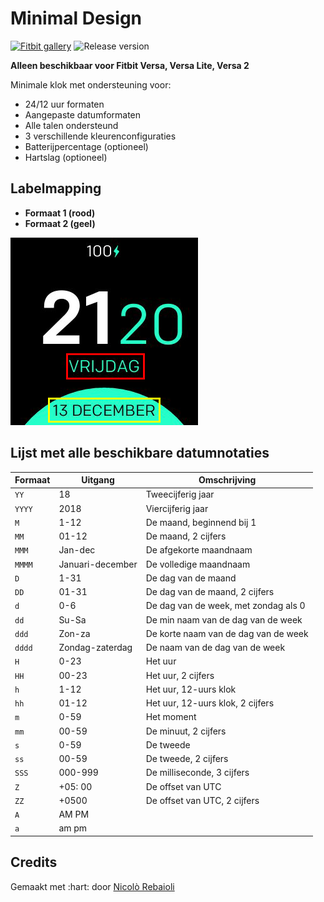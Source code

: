 # Minimal Design
[![Fitbit gallery](https://img.shields.io/badge/Fitbit%20gallery-%2300B0B9?style=flat-square&logo=fitbit&logoColor=white)](https://gallery.fitbit.com/details/0f2f12b5-482e-4882-a733-d6687a0f1413)
![Release version](https://img.shields.io/github/v/release/Samurai016/Minimal-Design?style=flat-square)

**Alleen beschikbaar voor Fitbit Versa, Versa Lite, Versa 2**

Minimale klok met ondersteuning voor:
- 24/12 uur formaten
- Aangepaste datumformaten
- Alle talen ondersteund
- 3 verschillende kleurenconfiguraties
- Batterijpercentage (optioneel)
- Hartslag (optioneel)

## Labelmapping

- **Formaat 1 (rood)**
- **Formaat 2 (geel)**

![Label mapping](labels.png)

## Lijst met alle beschikbare datumnotaties
| Formaat | Uitgang | Omschrijving |
| ------ | ---------------- | ------------------------------------- |
| `YY` | 18 | Tweecijferig jaar |
| `YYYY` | 2018 | Viercijferig jaar |
| `M` | 1-12 | De maand, beginnend bij 1 |
| `MM` | 01-12 | De maand, 2 cijfers |
| `MMM` | Jan-dec | De afgekorte maandnaam |
| `MMMM` | Januari-december | De volledige maandnaam |
| `D` | 1-31 | De dag van de maand |
| `DD` | 01-31 | De dag van de maand, 2 cijfers |
| `d` | 0-6 | De dag van de week, met zondag als 0 |
| `dd` | Su-Sa | De min naam van de dag van de week |
| `ddd` | Zon-za | De korte naam van de dag van de week |
| `dddd` | Zondag-zaterdag | De naam van de dag van de week |
| `H` | 0-23 | Het uur |
| `HH` | 00-23 | Het uur, 2 cijfers |
| `h` | 1-12 | Het uur, 12-uurs klok |
| `hh` | 01-12 | Het uur, 12-uurs klok, 2 cijfers |
| `m` | 0-59 | Het moment |
| `mm` | 00-59 | De minuut, 2 cijfers |
| `s` | 0-59 | De tweede |
| `ss` | 00-59 | De tweede, 2 cijfers |
| `SSS` | 000-999 | De milliseconde, 3 cijfers |
| `Z` | +05: 00 | De offset van UTC |
| `ZZ` | +0500 | De offset van UTC, 2 cijfers |
| `A` | AM PM | |
| `a` | am pm | |

## Credits
Gemaakt met :hart: door [Nicolò Rebaioli](https://www.rebaioli.altervista.org)